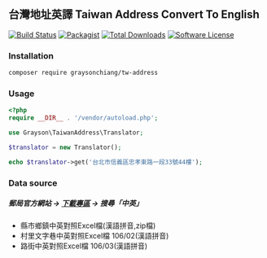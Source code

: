 ## 台灣地址英譯 Taiwan Address Convert To English

[![Build Status](https://travis-ci.com/GraysonChiang/tw-address.svg?branch=master)](https://travis-ci.com/GraysonChiang/tw-address)
[![Packagist](https://img.shields.io/packagist/v/graysonchiang/tw-address.svg?style=flat-square)](https://packagist.org/packages/graysonchiang/tw-address)
[![Total Downloads](https://img.shields.io/packagist/dt/GraysonChiang/tw-address.svg?style=flat-square)](https://packagist.org/packages/GraysonChiang/tw-address) 
[![Software License](https://img.shields.io/badge/license-MIT-brightgreen.svg?style=flat-square)](LICENSE)



### Installation

```sh
composer require graysonchiang/tw-address
```

### Usage

```php
<?php
require __DIR__ . '/vendor/autoload.php';

use Grayson\TaiwanAddress\Translator;

$translator = new Translator();

echo $translator->get('台北市信義區忠孝東路一段33號44樓');

```

### Data source

##### 郵局官方網站 -> [下載專區]('https://www.post.gov.tw/post/internet/Download/default.jsp?ID=22') -> 搜尋「中英」
   * 縣市鄉鎮中英對照Excel檔(漢語拼音,zip檔)
   * 村里文字巷中英對照Excel檔 106/02(漢語拼音)
   * 路街中英對照Excel檔 106/03(漢語拼音)
 





